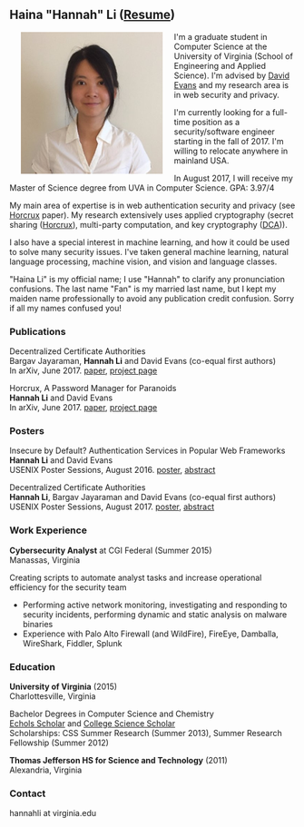 ## Haina "Hannah" Li ([Resume](https://hainali.github.io/pdfs/Hannah%20Li%20-%20Resume.pdf))

<img width="250" hspace="20" align="left" src="hainali.jpg">

I'm a graduate student in Computer Science at the University of Virginia (School of Engineering and Applied Science). I'm advised by [David Evans](http://www.cs.virginia.edu/~evans/) and my research area is in web security and privacy.

I'm currently looking for a full-time position as a security/software engineer starting in the fall of 2017. I'm willing to relocate anywhere in mainland USA. 

In August 2017, I will receive my Master of Science degree from UVA in Computer Science. GPA: 3.97/4 

My main area of expertise is in web authentication security and privacy (see [Horcrux](https://arxiv.org/pdf/1706.05085.pdf) paper). My research extensively uses applied cryptography (secret sharing ([Horcrux](https://arxiv.org/pdf/1706.05085.pdf)), multi-party computation, and key cryptography ([DCA](https://arxiv.org/pdf/1706.03370.pdf))).  

I also have a special interest in machine learning, and how it could be used to solve many security issues. I've taken general machine learning, natural language processing, machine vision, and vision and language classes. 

"Haina Li" is my official name; I use "Hannah" to clarify any pronunciation confusions. The last name "Fan" is my married last name, but I kept my maiden name professionally to avoid any publication credit confusion. Sorry if all my names confused you!   

### Publications
Decentralized Certificate Authorities  
Bargav Jayaraman, **Hannah Li** and David Evans (co-equal first authors)  
In arXiv, June 2017. [paper](https://arxiv.org/pdf/1706.03370.pdf), [project page](https://github.com/HainaLi/DecentralizedCA)  

Horcrux, A Password Manager for Paranoids  
**Hannah Li** and David Evans  
In arXiv, June 2017. [paper](https://arxiv.org/pdf/1706.05085.pdf), [project page](https://github.com/HainaLi/horcrux_password_manager)

### Posters
Insecure by Default? Authentication Services in Popular Web Frameworks  
**Hannah Li** and David Evans  
USENIX Poster Sessions, August 2016. [poster](https://hainali.github.io/pdfs/HainaLiUSENIX2016-Final.pdf), [abstract](https://hainali.github.io/pdfs/insecure-default-authentication.pdf)  

Decentralized Certificate Authorities   
**Hannah Li**, Bargav Jayaraman and David Evans (co-equal first authors)   
USENIX Poster Sessions, August 2017. [poster](https://hainali.github.io/pdfs/DCAUSENIXPOSTER2017.pdf), [abstract](https://hainali.github.io/pdfs/DCA_Usenix_Poster.pdf)

### Work Experience 

**Cybersecurity Analyst** at CGI Federal (Summer 2015)  
Manassas, Virginia  

Creating scripts to automate analyst tasks and increase operational efficiency for the security team  
- Performing active network monitoring, investigating and responding to security incidents, performing
dynamic and static analysis on malware binaries
- Experience with Palo Alto Firewall (and WildFire), FireEye, Damballa, WireShark, Fiddler, Splunk 

### Education
**University of Virginia** (2015)  
Charlottesville, Virginia  

Bachelor Degrees in Computer Science and Chemistry  
[Echols Scholar](http://echols.as.virginia.edu/front) and [College Science Scholar](http://sciencescholars.clas.virginia.edu/)   
Scholarships: CSS Summer Research (Summer 2013), Summer Research Fellowship (Summer 2012)  

**Thomas Jefferson HS for Science and Technology** (2011)  
Alexandria, Virginia  

### Contact
hannahli at virginia.edu
